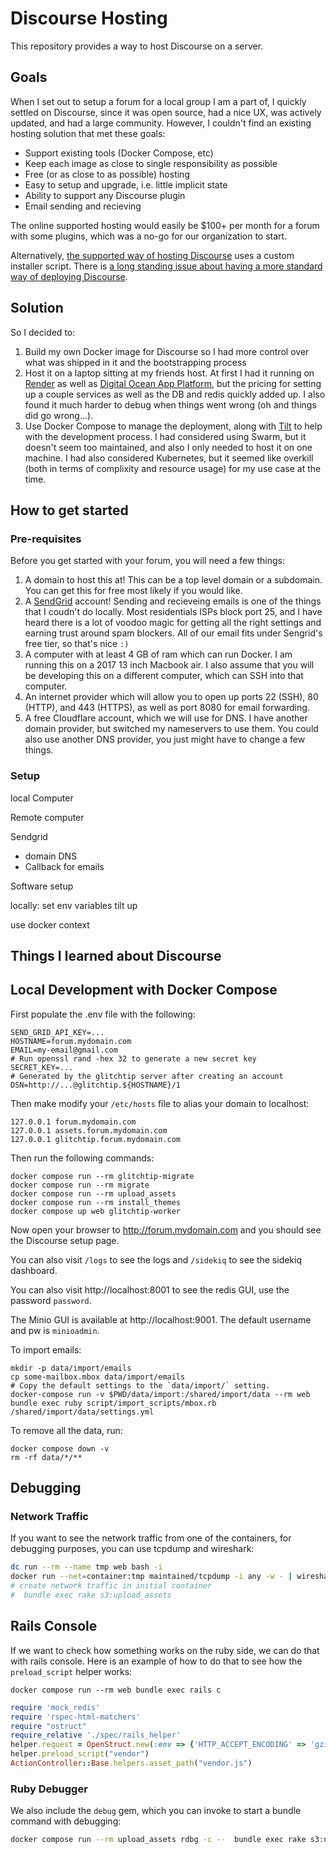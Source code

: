 # Discourse Hosting

This repository provides a way to host Discourse on a server.

## Goals

When I set out to setup a forum for a local group I am a part of, I quickly settled on Discourse, since it was open
source, had a nice UX, was actively updated, and had a large community. However, I couldn't find an existing
hosting solution that met these goals:

* Support existing tools (Docker Compose, etc)
* Keep each image as close to single responsibility as possible
* Free (or as close to as possible) hosting
* Easy to setup and upgrade, i.e. little implicit state
* Ability to support any Discourse plugin
* Email sending and recieving


The online supported hosting would easily be $100+ per month for a forum with some plugins, which was a no-go for our organization to start.

Alternatively, [the supported way of hosting Discourse](https://github.com/discourse/discourse/blob/main/docs/INSTALL-cloud.md) uses a custom installer script. There is [a long standing issue about having a more standard way of deploying Discourse](https://meta.discourse.org/t/can-discourse-ship-frequent-docker-images-that-do-not-need-to-be-bootstrapped/33205).


## Solution

So I decided to:

1. Build my own Docker image for Discourse so I had more control over what was shipped in it and the bootstrapping process
2. Host it on a laptop sitting at my friends host. At first I had it running on [Render](https://render.com/) as well as [Digital Ocean App Platform](https://www.digitalocean.com/products/app-platform), but the pricing for setting up a couple services as well as the DB and redis quickly added up. I also found it much harder to debug when things went wrong (oh and things did go wrong...).
3. Use Docker Compose to manage the deployment, along with [Tilt](https://tilt.dev/) to help with the development process. I had considered using Swarm, but it doesn't seem too maintained, and also I only needed to host it on one machine. I had also considered Kubernetes, but it seemed like overkill (both in terms of complixity and resource usage) for my use case at the time.



## How to get started

### Pre-requisites
Before you get started with your forum, you will need a few things:

1. A domain to host this at! This can be a top level domain or a subdomain. You can get this for free most likely if you would like.
2. A [SendGrid](https://sendgrid.com/) account! Sending and recieveing emails is one of the things that I coudn't do locally. Most residentials ISPs block port 25, and I have heard there is a lot of voodoo magic for getting all the right settings and earning trust around spam blockers. All of our email fits under Sengrid's free tier, so that's nice `:)`
3. A computer with at least 4 GB of ram which can run Docker. I am running this on a 2017 13 inch Macbook air. I also assume that you will be developing this on a different computer, which can SSH into that computer.
4. An internet provider which will allow you to open up ports 22 (SSH), 80 (HTTP), and 443 (HTTPS), as well as port 8080 for email forwarding.
5. A free Cloudflare account, which we will use for DNS. I have another domain provider, but switched my nameservers to use them. You could also use another DNS provider, you just might have to change a few things.

### Setup

local Computer

Remote computer

Sendgrid
- domain DNS
- Callback for emails


Software setup

locally: set env variables
tilt up

use docker context






## Things I learned about Discourse


## Local Development with Docker Compose

First populate the .env file with the following:

```shell
SEND_GRID_API_KEY=...
HOSTNAME=forum.mydomain.com
EMAIL=my-email@gmail.com
# Run openssl rand -hex 32 to generate a new secret key
SECRET_KEY=...
# Generated by the glitchtip server after creating an account
DSN=http://...@glitchtip.${HOSTNAME}/1
```

Then make modify your `/etc/hosts` file to alias your domain to localhost:

```shell
127.0.0.1 forum.mydomain.com
127.0.0.1 assets.forum.mydomain.com
127.0.0.1 glitchtip.forum.mydomain.com
```

Then run the following commands:


```shell
docker compose run --rm glitchtip-migrate
docker compose run --rm migrate
docker compose run --rm upload_assets
docker compose run --rm install_themes
docker compose up web glitchtip-worker
```


Now open your browser to http://forum.mydomain.com and you should see the Discourse setup page.

You can also visit `/logs` to see the logs and `/sidekiq` to see the sidekiq dashboard.

You can also visit http://localhost:8001 to see the redis GUI, use the password `password`.

The Minio GUI is available at http://localhost:9001. The default username and pw is `minioadmin`.

To import emails:

```shell
mkdir -p data/import/emails
cp some-mailbox.mbox data/import/emails
# Copy the default settings to the `data/import/` setting.
docker-compose run -v $PWD/data/import:/shared/import/data --rm web bundle exec ruby script/import_scripts/mbox.rb /shared/import/data/settings.yml
```

To remove all the data, run:

```shell
docker compose down -v
rm -rf data/*/**
```


## Debugging

### Network Traffic

If you want to see the network traffic from one of the containers, for debugging purposes, you can use tcpdump and wireshark:

```bash
dc run --rm --name tmp web bash -i
docker run --net=container:tmp maintained/tcpdump -i any -w - | wireshark -k -i -
# create network traffic in initial container
#  bundle exec rake s3:upload_assets
```

## Rails Console

If we want to check how something works on the ruby side, we can do that with rails console. Here is an example of how to do that
to see how the `preload_script` helper works:

```shell
docker compose run --rm web bundle exec rails c
```


```ruby
require 'mock_redis'
require 'rspec-html-matchers'
require "ostruct"
require_relative './spec/rails_helper'
helper.request = OpenStruct.new(:env => {'HTTP_ACCEPT_ENCODING' => 'gzip, deflate'})
helper.preload_script("vendor")
ActionController::Base.helpers.asset_path("vendor.js")
```

### Ruby Debugger

We also include the `debug` gem, which you can invoke to start a bundle command with debugging:

```bash
docker compose run --rm upload_assets rdbg -c --  bundle exec rake s3:upload_assets
```
